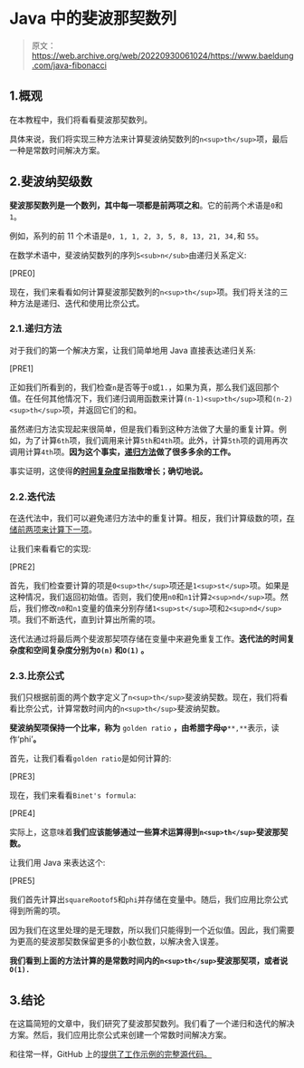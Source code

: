 # Java 中的斐波那契数列

> 原文：<https://web.archive.org/web/20220930061024/https://www.baeldung.com/java-fibonacci>

## 1.概观

在本教程中，我们将看看斐波那契数列。

具体来说，我们将实现三种方法来计算斐波纳契数列的`n<sup>th</sup>`项，最后一种是常数时间解决方案。

## 2.斐波纳契级数

**斐波那契数列是一个数列，其中每一项都是前两项之和**。它的前两个术语是`0`和`1`。

例如，系列的前 11 个术语是`0, 1, 1, 2, 3, 5, 8, 13, 21, 34,`和 `55`。

在数学术语中，斐波纳契数列的序列`S<sub>n</sub>`由递归关系定义:

[PRE0]

现在，我们来看看如何计算斐波那契数列的`n<sup>th</sup>`项。我们将关注的三种方法是递归、迭代和使用比奈公式。

### 2.1.递归方法

对于我们的第一个解决方案，让我们简单地用 Java 直接表达递归关系:

[PRE1]

正如我们所看到的，我们检查`n`是否等于`0`或`1.`，如果为真，那么我们返回那个值。在任何其他情况下，我们递归调用函数来计算`(n-1)<sup>th</sup>`项和`(n-2)<sup>th</sup>`项，并返回它们的和。

虽然递归方法实现起来很简单，但是我们看到这种方法做了大量的重复计算。例如，为了计算`6th`项，我们调用来计算`5th`和`4th`项。此外，计算`5th`项的调用再次调用计算`4th`项。**因为这个事实，[递归方法](/web/20221208143832/https://www.baeldung.com/java-recursion)做了很多多余的工作。**

事实证明，这使得**的[时间复杂度](/web/20221208143832/https://www.baeldung.com/cs/fibonacci-computational-complexity)呈指数增长；确切地说。**

### 2.2.迭代法

在迭代法中，我们可以避免递归方法中的重复计算。相反，我们计算级数的项，[存储前两项来计算下一项](/web/20221208143832/https://www.baeldung.com/java-knapsack#dp)。

让我们来看看它的实现:

[PRE2]

首先，我们检查要计算的项是`0<sup>th</sup>`项还是`1<sup>st</sup>`项。如果是这种情况，我们返回初始值。否则，我们使用`n0`和`n1`计算`2<sup>nd</sup>`项。然后，我们修改`n0`和`n1`变量的值来分别存储`1<sup>st</sup>`项和`2<sup>nd</sup>`项。我们不断迭代，直到计算出所需的项。

迭代法通过将最后两个斐波那契项存储在变量中来避免重复工作。**迭代法的时间复杂度和空间复杂度分别为`O(n)` 和`O(1)` 。**

### 2.3.比奈公式

我们只根据前面的两个数字定义了`n<sup>th</sup>`斐波纳契数。现在，我们将看看比奈公式，计算常数时间内的`n<sup>th</sup>`斐波纳契数。

**斐波纳契项保持一个比率，称为** `golden ratio` **，由希腊字母φ**`**,**`表示，读作‘phi’**。**

首先，让我们看看`golden ratio`是如何计算的:

[PRE3]

现在，我们来看看`Binet's formula`:

[PRE4]

实际上，这意味着**我们应该能够通过一些算术运算得到`n<sup>th</sup>`斐波那契数。**

让我们用 Java 来表达这个:

[PRE5]

我们首先计算出`squareRootof5`和`phi`并存储在变量中。随后，我们应用比奈公式得到所需的项。

因为我们在这里处理的是无理数，所以我们只能得到一个近似值。因此，我们需要为更高的斐波那契数保留更多的小数位数，以解决舍入误差。

**我们看到上面的方法计算的是常数时间内的`n<sup>th</sup>`斐波那契项，或者说`O(1).`**

## 3.结论

在这篇简短的文章中，我们研究了斐波那契数列。我们看了一个递归和迭代的解决方案。然后，我们应用比奈公式来创建一个常数时间解决方案。

和往常一样，GitHub 上的[提供了工作示例的完整源代码。](https://web.archive.org/web/20221208143832/https://github.com/eugenp/tutorials/tree/master/core-java-modules/core-java-numbers-3)